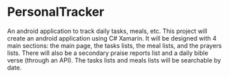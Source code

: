 # PersonalTracker
An android application to track daily tasks, meals, etc.
This project will create an android application using C# Xamarin. 
It will be designed with 4 main sections: the main page, the tasks lists, the meal lists, and the prayers lists.
There will also be a secondary praise reports list and a daily bible verse (through an API).
The tasks lists and meals lists will be searchable by date.
